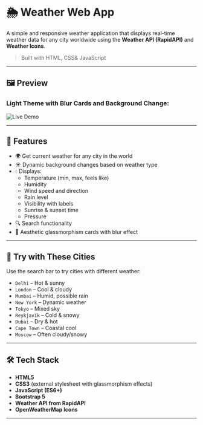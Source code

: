 # 🌦️ Weather Web App

A simple and responsive weather application that displays real-time weather data for any city worldwide using the **Weather API (RapidAPI)** and **Weather Icons**.

> Built with HTML, CSS& JavaScript

---

## 🖼️ Preview

### Light Theme with Blur Cards and Background Change:


![Live Demo](gif_weatherweb.gif)


---

## 🚀 Features

- 🌍 Get current weather for any city in the world
- ☀️ Dynamic background changes based on weather type
- 💧 Displays:
  - Temperature (min, max, feels like)
  - Humidity
  - Wind speed and direction
  - Rain level
  - Visibility with labels
  - Sunrise & sunset time
  - Pressure
- 🔍 Search functionality
- 🎨 Aesthetic glassmorphism cards with blur effect

---

## 🧪 Try with These Cities

Use the search bar to try cities with different weather:

- `Delhi` – Hot & sunny
- `London` – Cool & cloudy
- `Mumbai` – Humid, possible rain
- `New York` – Dynamic weather
- `Tokyo` – Mixed sky
- `Reykjavik` – Cold & snowy
- `Dubai` – Dry & hot
- `Cape Town` – Coastal cool
- `Moscow` – Often cloudy/snowy

---

## 🛠️ Tech Stack

- **HTML5**
- **CSS3** (external stylesheet with glassmorphism effects)
- **JavaScript (ES6+)**
- **Bootstrap 5**
- **Weather API from RapidAPI**
- **OpenWeatherMap Icons**

---



